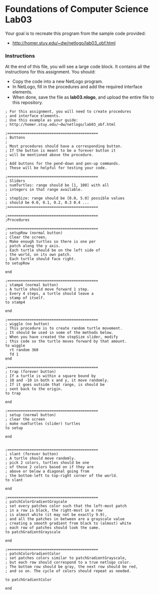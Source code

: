 # Foundations of Computer Science Lab03

Your goal is to recreate this program from the sample code provided:
- <http://homer.stuy.edu/~dw/netlogo/lab03_obf.html>

### Instructions
At the end of this file, you will see a large code block. It contains all the instructions for this assignment. You should:
- Copy the code into a new NetLogo program.
- In NetLogo, fill in the procedures and add the required interface elements.
- When done, save the file as __lab03.nlogo__, and upload the entire file to this repository.

```
; For this assignment, you will need to create procedures
; and interface elements.
; Use this example as your guide:
; http://homer.stuy.edu/~dw/netlogo/lab03_obf.html

;=========================================
; Buttons
;
; Most procedures should have a corresponding button.
; If the button is meant to be a forever button it
; will be mentioned above the procedure.
;
; Add buttons for the pend-down and pen-up commands.
; These will be helpful for testing your code.

;=========================================
; Sliders
; numTurtles: range should be [1, 100] with all
; integers in that range available.
;
; stepSize: range should be [0.0, 5.0] possible values
; should be 0.0, 0.1, 0.2, 0.3 0.4 ...
;=========================================

;=========================================
;Procedures

;=========================================
; setupRow (normal button)
; Clear the screen.
; Make enough turtles so there is one per
; patch along the y axis.
; Each turtle should be on the left side of
; the world, on its own patch.
; Each turtle should face right.
to setupRow

end

;=========================================
; stamp4 (normal button)
; A turtle should move forward 1 step.
; Every 4 steps, a turtle should leave a
; stamp of itself.
to stamp4

end

;=========================================
; wiggle (no button)
; This procedure is to create random turtle movement.
; It should be used in some of the methods below.
; When you have created the stepSize slider, modify
; this code so the turtle moves forward by that amount.
to wiggle
  rt random 360
  fd 1
end

;=========================================
; trap (forever button)
; If a turtle is within a square bound by
; 10 and -10 in both x and y, it move randomly.
; If it goes outside that range, is should be
; sent back to the origin.
to trap

end

;=========================================
; setup (normal button)
; clear the screen
; make numTurtles (slider) turtles
to setup

end


;=========================================
; slant (forever button)
; A turtle should move randomly.
; pick 2 colors, turtles should be one
; of those 2 colors based on if they are
; above or below a diagonal going from
; the bottom-left to top-right corner of the world.
to slant

end

;=========================================
; patchColorGradientGraycale
; set every patches color such that the left-most patch
; in a row is black, the right-most in a row
; is almost white (it may not be exactly 9.9),
; and all the patches in between are a grayscale value
; creating a smooth gradient from black to (almost) white
; each row of patches should look the same.
to patchGradientGrayscale

end

;=========================================
; patchColorGradientColor
; set patches colors similar to patchGradientGrayscale,
; but each row should correspond to a true netlogo color.
; The bottom row should be gray, the next row should be red,
; and so on. The cycle of colors should repeat as needed.

to patchGradientColor

end
```
